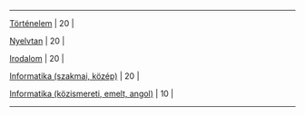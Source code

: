  
---

[Történelem](tortenelemINFO) | 20 |

[Nyelvtan](nyelvtanINFO) | 20 | 

[Irodalom](irodalomINFO) | 20 | 

[Informatika (szakmai, közép)](szakmaiINFO) | 20 | 

[Informatika (közismereti, emelt, angol)](EmeltinfoINFO) | 10 | 

---